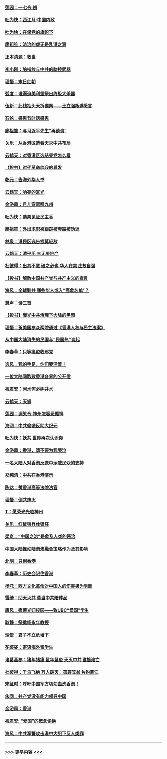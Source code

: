 #### [莲园：一七令‧辨](../pages/nsc993/n11692558.md?t=12012355) 
#### [吐为快：西江月·中国内政](../pages/nsc993/n11692071.md?t=12012355) 
#### [吐为快：在保党的旗帜下](../pages/nsc993/n11691188.md?t=12012355) 
#### [廖祖笙：法治的虚无是乱港之源](../pages/nsc993/n11690605.md?t=12012355) 
#### [正本清源：救世](../pages/nsc993/n11689134.md?t=12012355) 
#### [李小刚：脑指纹与中共的脑控武器](../pages/nsc993/n11688900.md?t=12012355) 
#### [理悟：末日红朝](../pages/nsc993/n11688829.md?t=12012355) 
#### [弧度：谁逼迫美利坚祭出终极大杀器](../pages/nsc993/n11688735.md?t=12012355) 
#### [伍新：此线抽头天拆谍网——王立强叛逃感言](../pages/nsc993/n11687981.md?t=12012355) 
#### [石铭：感恩节时话感恩](../pages/nsc993/n11687568.md?t=12012355) 
#### [廖祖笙：与习近平先生“再谈谈”](../pages/nsc993/n11687005.md?t=12012355) 
#### [关乐：从香港区选看天灭中共布局](../pages/nsc993/n11686647.md?t=12012355) 
#### [云鹤天：对香港区选结果党怎么看](../pages/nsc993/n11686216.md?t=12012355) 
#### [【投书】时代革命给我的启发](../pages/nsc993/n11684287.md?t=12012355) 
#### [乾元：告海外华人书](../pages/nsc993/n11684044.md?t=12012355) 
#### [云鹤天：响亮的耳光](../pages/nsc993/n11684254.md?t=12012355) 
#### [金浴凤：月儿弯弯照九州](../pages/nsc993/n11684231.md?t=12012355) 
#### [吐为快：选票见证民主香](../pages/nsc993/n11684206.md?t=12012355) 
#### [廖祖笙：外出求职被跟踪被套路被劝返](../pages/nsc993/n11683874.md?t=12012355) 
#### [林泉：港民区选告捷莫轻敌](../pages/nsc993/n11683930.md?t=12012355) 
#### [云鹤天：清平乐 三无房地产](../pages/nsc993/n11681521.md?t=12012355) 
#### [杜彼得：出其不意 破之必也 华人在美 庄敬自强](../pages/nsc993/n11679554.md?t=12012355) 
#### [【投书】解散中国共产党与共产主义的宣言](../pages/nsc993/n11679177.md?t=12012355) 
#### [海风：全球剿共 哪些华人或入“高危名单”？](../pages/nsc993/n11678617.md?t=12012355) 
#### [慧声：诗三首](../pages/nsc993/n11678848.md?t=12012355) 
#### [【投书】曝光中共治理下大陆的黑暗](../pages/nsc993/n11678674.md?t=12012355) 
#### [理悟：贺美国参众两院通过《香港人权与民主法案》](../pages/nsc993/n11678104.md?t=12012355) 
#### [从中国大陆消失的民国与“民国热”谈起](../pages/nsc993/n11678075.md?t=12012355) 
#### [李春草：只等瘟疫收邪党](../pages/nsc993/n11677308.md?t=12012355) 
#### [逸风：我的手足，你们要活着！](../pages/nsc993/n11676352.md?t=12012355) 
#### [一位大陆同胞致香港各界的公开信](../pages/nsc993/n11675761.md?t=12012355) 
#### [祝君安：河水何必妒井水](../pages/nsc993/n11675746.md?t=12012355) 
#### [云鹤天：天怒](../pages/nsc993/n11675718.md?t=12012355) 
#### [莲园：调笑令‧神州怎容恶魔祸](../pages/nsc993/n11675648.md?t=12012355) 
#### [海网：中共偷袭反助大纪元](../pages/nsc993/n11673515.md?t=12012355) 
#### [吐为快：妖共 世界再次认识你](../pages/nsc993/n11673506.md?t=12012355) 
#### [金浴凤：香港，请不要为我哭泣](../pages/nsc993/n11673248.md?t=12012355) 
#### [一名大陆人对香港反送中示威民众的支持](../pages/nsc993/n11672615.md?t=12012355) 
#### [郑纯清：中共在香港演示](../pages/nsc993/n11670539.md?t=12012355) 
#### [陈达：赞香港高等法院法官](../pages/nsc993/n11669542.md?t=12012355) 
#### [理悟：倒共烽火](../pages/nsc993/n11668844.md?t=12012355) 
#### [T：愿荣光光临神州](../pages/nsc993/n11668421.md?t=12012355) 
#### [关乐：红鼠狼兵休猖狂](../pages/nsc993/n11668378.md?t=12012355) 
#### [梁京：“中国之治”是危及人类的恶治](../pages/nsc993/n11668328.md?t=12012355) 
#### [中国大陆推动陆港澳融合策略作为及其影响](../pages/nsc993/n11668157.md?t=12012355) 
#### [北明：只剩香港](../pages/nsc993/n11668002.md?t=12012355) 
#### [李春草：历史会记住香港](../pages/nsc993/n11667927.md?t=12012355) 
#### [杨吒：西方文化革命对中国人的伤害极为阴毒](../pages/nsc993/n11664521.md?t=12012355) 
#### [雪绮：助天灭共 莫当中共陪葬品](../pages/nsc993/n11662650.md?t=12012355) 
#### [唐风：愿荣光归校园——致UBC“爱国”学生](../pages/nsc993/n11662194.md?t=12012355) 
#### [耿静：祭奠杨永年教授](../pages/nsc993/n11662514.md?t=12012355) 
#### [理悟：君子不立危墙下](../pages/nsc993/n11662172.md?t=12012355) 
#### [花婆娑：寄语海外留学生](../pages/nsc993/n11662121.md?t=12012355) 
#### [诸葛高参：猪年猪瘟 鼠年鼠疫 天灭中共 谁挡谁亡](../pages/nsc993/n11661980.md?t=12012355) 
#### [杜彼得：千鸟飞绝 万人踪灭；孤蓑笠翁 独钓寒江](../pages/nsc993/n11661170.md?t=12012355) 
#### [宋征时：呼吁中国军方切勿血洗香港！](../pages/nsc993/n11415318.md?t=12012355) 
#### [朱同：共产党没有能力领导中国](../pages/nsc993/n11660421.md?t=12012355) 
#### [金浴凤：香港](../pages/nsc993/n11660419.md?t=12012355) 
#### [祝君安: “爱国”的概念偷换](../pages/nsc993/n11659706.md?t=12012355) 
#### [海风：中共军警攻击港中大犯下反人类罪](../pages/nsc993/n11659632.md?t=12012355) 

----
#### [ >>> 更早内容 <<< ](../indexes/nsc993-earlier.md)
